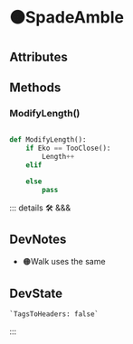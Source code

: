 # 🟠<move>SpadeAmble</move>

## Attributes

## Methods

### ModifyLength()

```py

def ModifyLength():
    if Eko == TooClose():
        Length++
    elif

    else 
        pass


```

::: details 🛠 <dev>&&&</dev>

## DevNotes

- 🟠<move>Walk</move> uses the same

## DevState

```py
`TagsToHeaders: false`
```

:::

